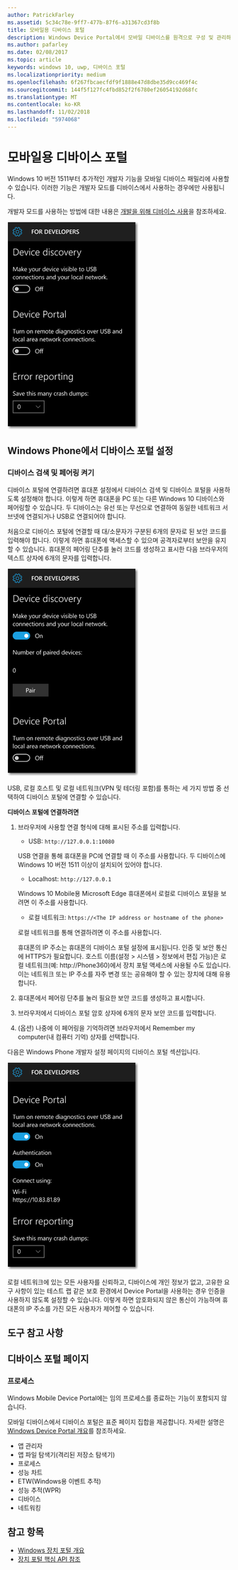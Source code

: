 ```yaml
---
author: PatrickFarley
ms.assetid: 5c34c78e-9ff7-477b-87f6-a31367cd3f8b
title: 모바일용 디바이스 포털
description: Windows Device Portal에서 모바일 디바이스를 원격으로 구성 및 관리하는 방법에 대해 알아봅니다.
ms.author: pafarley
ms.date: 02/08/2017
ms.topic: article
keywords: windows 10, uwp, 디바이스 포털
ms.localizationpriority: medium
ms.openlocfilehash: 6f267fbcaecfdf9f1888e47d8dbe35d9cc469f4c
ms.sourcegitcommit: 144f5f127fc4fbd852f2f6780ef26054192d68fc
ms.translationtype: MT
ms.contentlocale: ko-KR
ms.lasthandoff: 11/02/2018
ms.locfileid: "5974068"
---
```

# <a name="device-portal-for-mobile"></a>모바일용 디바이스 포털

Windows 10 버전 1511부터 추가적인 개발자 기능을 모바일 디바이스 패밀리에 사용할 수 있습니다. 이러한 기능은 개발자 모드를 디바이스에서 사용하는 경우에만 사용됩니다.

개발자 모드를 사용하는 방법에 대한 내용은 [개발을 위해 디바이스 사용](../get-started/enable-your-device-for-development.md)을 참조하세요.

![디바이스 포털 설정](images/device-portal/mob-dev-mode-options.png)

## <a name="set-up-device-portal-on-windows-phone"></a>Windows Phone에서 디바이스 포털 설정

### <a name="turn-on-device-discovery-and-pairing"></a>디바이스 검색 및 페어링 켜기

디바이스 포털에 연결하려면 휴대폰 설정에서 디바이스 검색 및 디바이스 포털을 사용하도록 설정해야 합니다. 이렇게 하면 휴대폰을 PC 또는 다른 Windows 10 디바이스와 페어링할 수 있습니다. 두 디바이스는 유선 또는 무선으로 연결하여 동일한 네트워크 서브넷에 연결되거나 USB로 연결되어야 합니다.

처음으로 디바이스 포털에 연결할 때 대/소문자가 구분된 6개의 문자로 된 보안 코드를 입력해야 합니다. 이렇게 하면 휴대폰에 액세스할 수 있으며 공격자로부터 보안을 유지할 수 있습니다. 휴대폰의 페어링 단추를 눌러 코드를 생성하고 표시한 다음 브라우저의 텍스트 상자에 6개의 문자를 입력합니다.

![개발자 모드 디바이스 검색 설정](images/device-portal/mob-dev-mode-pairing.png)

USB, 로컬 호스트 및 로컬 네트워크(VPN 및 테더링 포함)를 통하는 세 가지 방법 중 선택하여 디바이스 포털에 연결할 수 있습니다.

**디바이스 포털에 연결하려면**

1. 브라우저에 사용할 연결 형식에 대해 표시된 주소를 입력합니다.

    - USB: `http://127.0.0.1:10080`

    USB 연결을 통해 휴대폰을 PC에 연결할 때 이 주소를 사용합니다. 두 디바이스에 Windows 10 버전 1511 이상이 설치되어 있어야 합니다.
    
    - Localhost: `http://127.0.0.1`

    Windows 10 Mobile용 Microsoft Edge 휴대폰에서 로컬로 디바이스 포털을 보려면 이 주소를 사용합니다.
    
    - 로컬 네트워크: `https://<The IP address or hostname of the phone>`

    로컬 네트워크를 통해 연결하려면 이 주소를 사용합니다.

    휴대폰의 IP 주소는 휴대폰의 디바이스 포털 설정에 표시됩니다. 인증 및 보안 통신에 HTTPS가 필요합니다. 호스트 이름(설정 &gt; 시스템 &gt; 정보에서 편집 가능)은 로컬 네트워크(예: http://Phone360)에서 장치 포털 액세스에 사용될 수도 있습니다. 이는 네트워크 또는 IP 주소를 자주 변경 또는 공유해야 할 수 있는 장치에 대해 유용합니다. 

2. 휴대폰에서 페어링 단추를 눌러 필요한 보안 코드를 생성하고 표시합니다.

3. 브라우저에서 디바이스 포털 암호 상자에 6개의 문자 보안 코드를 입력합니다.

4. (옵션) 나중에 이 페어링을 기억하려면 브라우저에서 Remember my computer(내 컴퓨터 기억) 상자를 선택합니다.

다음은 Windows Phone 개발자 설정 페이지의 디바이스 포털 섹션입니다.

![디바이스 포털 설정](images/device-portal/mob-dev-mode-portal.png)

로컬 네트워크에 있는 모든 사용자를 신뢰하고, 디바이스에 개인 정보가 없고, 고유한 요구 사항이 있는 테스트 랩 같은 보호 환경에서 Device Portal을 사용하는 경우 인증을 사용하지 않도록 설정할 수 있습니다. 이렇게 하면 암호화되지 않은 통신이 가능하며 휴대폰의 IP 주소를 가진 모든 사용자가 제어할 수 있습니다.

## <a name="tool-notes"></a>도구 참고 사항

## <a name="device-portal-pages"></a>디바이스 포털 페이지
### <a name="processes"></a>프로세스

Windows Mobile Device Portal에는 임의 프로세스를 종료하는 기능이 포함되지 않습니다. 

모바일 디바이스에서 디바이스 포털은 표준 페이지 집합을 제공합니다. 자세한 설명은 [Windows Device Portal 개요](device-portal.md)를 참조하세요.

- 앱 관리자
- 앱 파일 탐색기(격리된 저장소 탐색기)
- 프로세스
- 성능 차트
- ETW(Windows용 이벤트 추적)
- 성능 추적(WPR) 
- 디바이스
- 네트워킹

## <a name="see-also"></a>참고 항목

* [Windows 장치 포털 개요](device-portal.md)
* [장치 포털 핵심 API 참조](https://docs.microsoft.com/windows/uwp/debug-test-perf/device-portal-api-core)